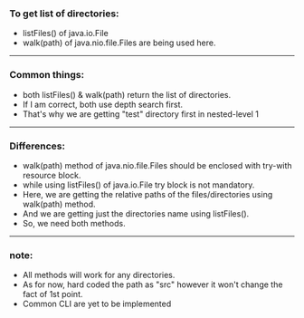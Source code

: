 ### To get list of directories: 
  - listFiles() of java.io.File
  - walk(path) of java.nio.file.Files
are being used here.
---
### Common things:
- both listFiles() & walk(path) return the list of directories.
- If I am correct, both use depth search first.
- That's why we are getting "test" directory first in nested-level 1 
---
### Differences:
- walk(path) method of java.nio.file.Files should be enclosed with try-with resource block.
- while using listFiles() of java.io.File try block is not mandatory.
- Here, we are getting the relative paths of the files/directories using walk(path) method.
- And we are getting just the directories name using listFiles().
- So, we need both methods.
---
### note:
- All methods will work for any directories.
- As for now, hard coded the path as "src" however it won't change the fact of 1st point.
- Common CLI are yet to be implemented

